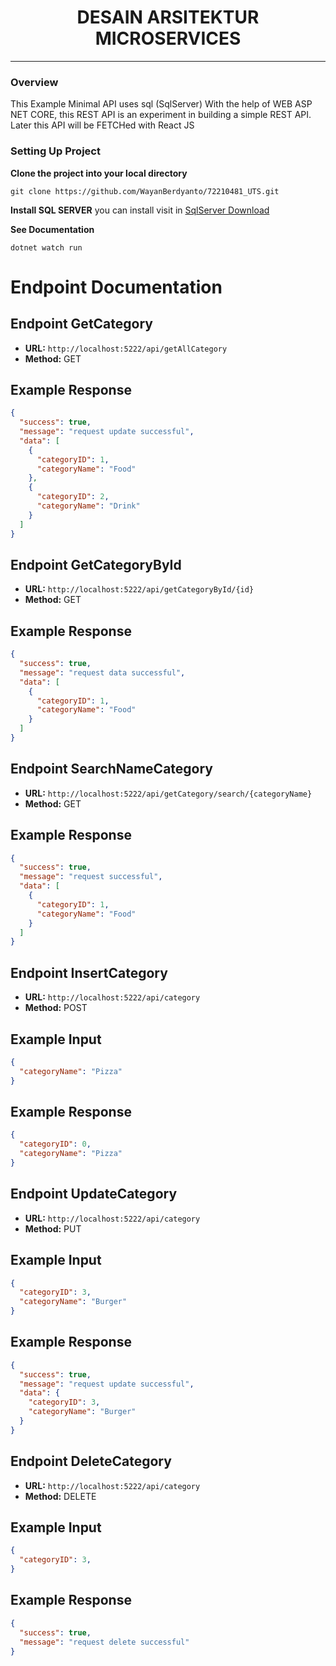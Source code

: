 <h1 align="center"> 
    DESAIN ARSITEKTUR MICROSERVICES
</h1>

---

### Overview

This Example Minimal API uses sql (SqlServer) With the help of WEB ASP NET CORE, this REST API is an experiment in building a simple REST API. Later this API will be FETCHed with React JS

### Setting Up Project

<b>Clone the project into your local directory</b>

```
git clone https://github.com/WayanBerdyanto/72210481_UTS.git
```

<b>Install SQL SERVER</b>
you can install visit in [SqlServer Download](https://www.mongodb.com/docs/mongodb-shell/run-commands/)

<b>See Documentation</b>

```
dotnet watch run
```

# Endpoint Documentation

## Endpoint GetCategory

- **URL:** `http://localhost:5222/api/getAllCategory`
- **Method:** GET

## Example Response

```json
{
  "success": true,
  "message": "request update successful",
  "data": [
    {
      "categoryID": 1,
      "categoryName": "Food"
    },
    {
      "categoryID": 2,
      "categoryName": "Drink"
    }
  ]
}
```

## Endpoint GetCategoryById

- **URL:** `http://localhost:5222/api/getCategoryById/{id}`
- **Method:** GET

## Example Response

```json
{
  "success": true,
  "message": "request data successful",
  "data": [
    {
      "categoryID": 1,
      "categoryName": "Food"
    }
  ]
}
```

## Endpoint SearchNameCategory

- **URL:** `http://localhost:5222/api/getCategory/search/{categoryName}`
- **Method:** GET

## Example Response

```json
{
  "success": true,
  "message": "request successful",
  "data": [
    {
      "categoryID": 1,
      "categoryName": "Food"
    }
  ]
}
```
## Endpoint InsertCategory

- **URL:** `http://localhost:5222/api/category`
- **Method:** POST

## Example Input
```json
{
  "categoryName": "Pizza"
}
```
## Example Response
```json
{
  "categoryID": 0,
  "categoryName": "Pizza"
}
```
## Endpoint UpdateCategory

- **URL:** `http://localhost:5222/api/category`
- **Method:** PUT

## Example Input
```json
{
  "categoryID": 3,
  "categoryName": "Burger"
}
```
## Example Response
```json
{
  "success": true,
  "message": "request update successful",
  "data": {
    "categoryID": 3,
    "categoryName": "Burger"
  }
}
```
## Endpoint DeleteCategory

- **URL:** `http://localhost:5222/api/category`
- **Method:** DELETE

## Example Input
```json
{
  "categoryID": 3,
}
```
## Example Response
```json
{
  "success": true,
  "message": "request delete successful"
}
```

